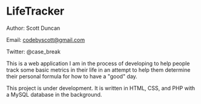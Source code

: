 # LifeTracker
Author: Scott Duncan

Email: codebyscott@gmail.com

Twitter: @case_break

This is a web application I am in the process of developing to help people track some basic metrics in their life in an attempt to help them determine their personal formula for how to have a "good" day.

This project is under development. It is written in HTML, CSS, and PHP with a MySQL database in the background.
